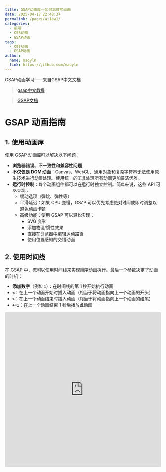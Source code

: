 ```yaml
---
title: GSAP动画库——如何高效写动画
date: 2025-04-17 22:48:37
permalink: /pages/ai1ew1/
categories:
  - 前端
  - CSS动画
  - GSAP动画
tags:
  - CSS动画
  - GSAP动画
author:
  name: maoyln
  link: https://github.com/maoyln
---
```


GSAP动画学习——来自GSAP中文文档

> [gsap中文教程](https://gsap.framer.wiki/)

> [GSAP文档](https://gsap.com/)

# GSAP 动画指南

## 1. 使用动画库

使用 GSAP 动画库可以解决以下问题：

- **浏览器错误、不一致性和兼容性问题**
- **不仅仅是 DOM 动画**：Canvas、WebGL、通用对象和复杂字符串无法使用原生技术进行动画处理。使用统一的工具处理所有动画更加简洁优雅。
- **运行时控制**：每个动画组件都可以在运行时独立控制。简单来说，这些 API 可以实现：
  - 缓动选项（弹跳、弹性等）
  - 平滑延迟：如果 CPU 变慢，GSAP 可以优先考虑绝对时间或即时调整以避免动画卡顿
  - 高级功能：使用 GSAP 可以轻松实现：
    - SVG 变形
    - 添加物理/惯性效果
    - 直接在浏览器中编辑运动路径
    - 使用位置感知的交错动画

## 2. 使用时间线

在 GSAP 中，您可以使用时间线来实现顺序动画执行。最后一个参数决定了动画的时机：

- **添加数字**（例如 `1`）：在时间线的第 1 秒开始执行动画
- **`<`**：在上一个动画开始时插入动画（相当于将动画指向上一个动画的开头）
- **`>`**：在上一个动画结束时插入动画（相当于将动画指向上一个动画的结尾）
- **`+=1`**：在上一个动画结束 1 秒后播放此动画

<iframe 
  src="https://github.com/maoyln/css-collection/blob/main/100-gsap%E5%8A%A8%E7%94%BB/01Basic-timeline-demo.html"
  width="100%" 
  height="500px"
  frameborder="0"
  scrolling="no"
></iframe>